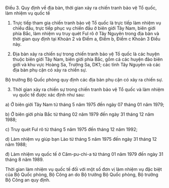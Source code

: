 Điều 3. Quy định về địa bàn, thời gian xảy ra chiến tranh bảo vệ Tổ quốc, làm nhiệm vụ quốc tế

1. Trực tiếp tham gia chiến tranh bảo vệ Tổ quốc là trực tiếp làm nhiệm vụ chiếu đấu, trực tiếp phục vụ chiến đấu ở biên giới Tây Nam, biên giới phía Bắc, làm nhiệm vụ truy quét Ful rô ở Tây Nguyên trong địa bàn và thời gian quy định tại Khoản 2 và Điểm a, Điểm b, Điểm c Khoản 3 Điều này.

2. Địa bàn xảy ra chiến sự trong chiến tranh bảo vệ Tổ quốc là các huyện thuộc biên giới Tây Nam, biên giới phía Bắc, gồm cả các huyện đảo biên giới và khu vực Hoàng Sa, Trường Sa, DK1; các tỉnh Tây Nguyên và các địa bàn phụ cận có xảy ra chiến sự.

Bộ trưởng Bộ Quốc phòng quy định các địa bàn phụ cận có xảy ra chiến sự.

3. Thời gian xảy ra chiến sự trong chiến tranh bảo vệ Tổ quốc và làm nhiệm vụ quốc tế được xác định như sau:

a) Ở biên giới Tây Nam từ tháng 5 năm 1975 đến ngày 07 tháng 01 năm 1979;

b) Ở biên giới phía Bắc từ tháng 02 năm 1979 đến ngày 31 tháng 12 năm 1988;

c) Truy quét Ful rô từ tháng 5 năm 1975 đến tháng 12 năm 1992;

d) Làm nhiệm vụ giúp bạn Lào từ tháng 5 năm 1975 đến ngày 31 tháng 12 năm 1988;

đ) Làm nhiệm vụ quốc tế ở Căm-pu-chi-a từ tháng 01 năm 1979 đến ngày 31 tháng 8 năm 1989.

Thời gian làm nhiệm vụ quốc tế đối với một số đơn vị làm nhiệm vụ đặc biệt của Bộ Quốc phòng, Bộ Công an do Bộ trưởng Bộ Quốc phòng, Bộ trưởng Bộ Công an quy định.